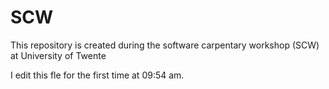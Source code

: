 # SCW
This repository is created during the software carpentary workshop (SCW) at University of Twente

I edit this fle for the first time at 09:54 am.
